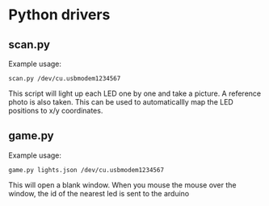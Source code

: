 # Python drivers

## scan.py

Example usage:

    scan.py /dev/cu.usbmodem1234567

This script will light up each LED one by one and take a picture.
A reference photo is also taken. This can be used to automaticallly map the 
LED positions to x/y coordinates.

## game.py

Example usage:

    game.py lights.json /dev/cu.usbmodem1234567

This will open a blank window. When you mouse the mouse over the window, the id of the nearest led is sent to the arduino

